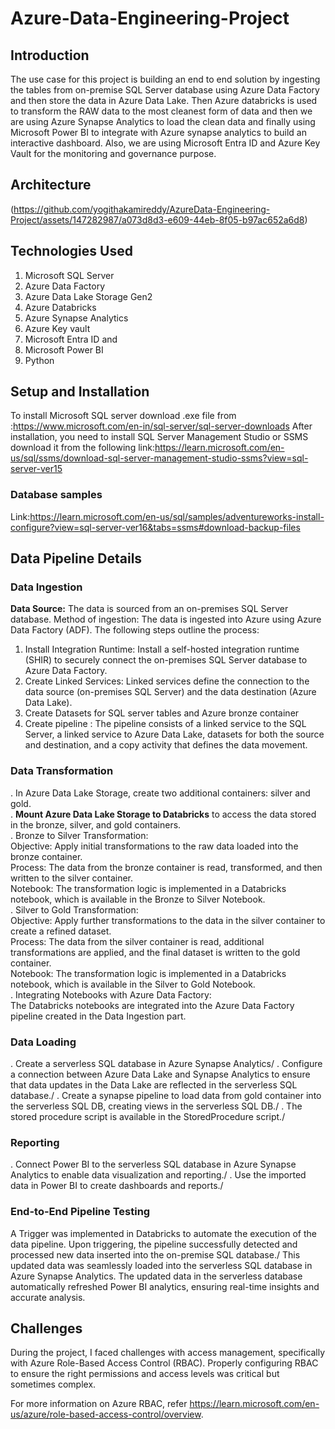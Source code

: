 # Azure-Data-Engineering-Project
## Introduction
The use case for this project is building an end to end solution by ingesting the tables from on-premise SQL Server database using Azure Data Factory and then store the data in Azure Data Lake. Then Azure databricks is used to transform the RAW data to the most cleanest form of data and then we are using Azure Synapse Analytics to load the clean data and finally using Microsoft Power BI to integrate with Azure synapse analytics to build an interactive dashboard. Also, we are using Microsoft Entra ID and Azure Key Vault for the monitoring and governance purpose. 
## Architecture
(https://github.com/yogithakamireddy/AzureData-Engineering-Project/assets/147282987/a073d8d3-e609-44eb-8f05-b97ac652a6d8)
## Technologies Used
1. Microsoft SQL Server
2. Azure Data Factory
3. Azure Data Lake Storage Gen2
4. Azure Databricks
5. Azure Synapse Analytics
6. Azure Key vault
7. Microsoft Entra ID and
8. Microsoft Power BI
9. Python 
## Setup and Installation
To install Microsoft SQL server download .exe file from :https://www.microsoft.com/en-in/sql-server/sql-server-downloads
After installation, you need to install SQL Server Management Studio or SSMS download it from the following 
link:https://learn.microsoft.com/en-us/sql/ssms/download-sql-server-management-studio-ssms?view=sql-server-ver15
### Database samples
Link:https://learn.microsoft.com/en-us/sql/samples/adventureworks-install-configure?view=sql-server-ver16&tabs=ssms#download-backup-files
## Data Pipeline Details
### Data Ingestion
<b>Data Source:</b> The data is sourced from an on-premises SQL Server database.
Method of ingestion: The data is ingested into Azure using Azure Data Factory (ADF). The following steps outline the process:
1. Install Integration Runtime: Install a self-hosted integration runtime (SHIR) to securely connect the on-premises SQL Server database to Azure Data Factory.
2. Create Linked Services: Linked services define the connection to the data source (on-premises SQL Server) and the data destination (Azure Data Lake).
3. Create Datasets for SQL server tables and Azure bronze container
4. Create pipeline : The pipeline consists of a linked service to the SQL Server, a linked service to Azure Data Lake, datasets for both the source and destination, and a copy activity that defines the data movement.
### Data Transformation
. In Azure Data Lake Storage, create two additional containers: silver and gold.</br>
. <b>Mount Azure Data Lake Storage to Databricks</b> to access the data stored in the bronze, silver, and gold containers.</br>
. Bronze to Silver Transformation:</br>
  Objective: Apply initial transformations to the raw data loaded into the bronze container.</br>
  Process: The data from the bronze container is read, transformed, and then written to the silver container.</br>
  Notebook: The transformation logic is implemented in a Databricks notebook, which is available in the Bronze to Silver Notebook.</br>
. Silver to Gold Transformation:</br>
  Objective: Apply further transformations to the data in the silver container to create a refined dataset.</br>
  Process: The data from the silver container is read, additional transformations are applied, and the final dataset is written to the gold container.</br>
  Notebook: The transformation logic is implemented in a Databricks notebook, which is available in the Silver to Gold Notebook.</br> 
. Integrating Notebooks with Azure Data Factory:</br>
  The Databricks notebooks are integrated into the Azure Data Factory pipeline created in the Data Ingestion part.</br>
### Data Loading
. Create a serverless SQL database in Azure Synapse Analytics/
. Configure a connection between Azure Data Lake and Synapse Analytics to ensure that data updates in the Data Lake are reflected in the serverless SQL database./
. Create a synapse pipeline to load data from gold container into the serverless SQL DB, creating views in the serverless SQL DB./
. The stored procedure script is available in the StoredProcedure script./
### Reporting
. Connect Power BI to the serverless SQL database in Azure Synapse Analytics to enable data visualization and reporting./
. Use the imported data in Power BI to create dashboards and reports./
### End-to-End Pipeline Testing
A Trigger was implemented in Databricks to automate the execution of the data pipeline. Upon triggering, the pipeline successfully detected and processed new data inserted into the on-premise SQL database./ This updated data was seamlessly loaded into the serverless SQL database in Azure Synapse Analytics. The updated data in the serverless database automatically refreshed Power BI analytics, ensuring real-time insights and accurate analysis.
## Challenges
During the project, I faced challenges with access management, specifically with Azure Role-Based Access Control (RBAC). Properly configuring RBAC to ensure the right permissions and access levels was critical but sometimes complex.

For more information on Azure RBAC, refer https://learn.microsoft.com/en-us/azure/role-based-access-control/overview.
